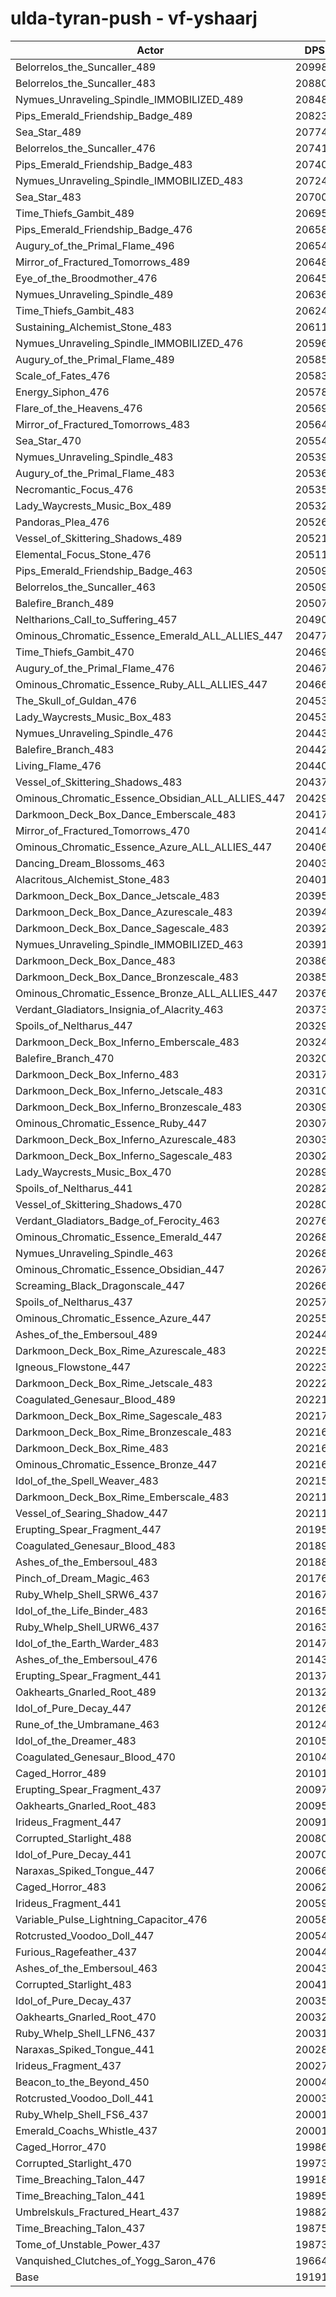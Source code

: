 # ulda-tyran-push - vf-yshaarj
| Actor | DPS | Increase |
|---|:---:|:---:|
|Belorrelos_the_Suncaller_489|209989|9.42%|
|Belorrelos_the_Suncaller_483|208803|8.80%|
|Nymues_Unraveling_Spindle_IMMOBILIZED_489|208483|8.63%|
|Pips_Emerald_Friendship_Badge_489|208239|8.50%|
|Sea_Star_489|207749|8.25%|
|Belorrelos_the_Suncaller_476|207411|8.07%|
|Pips_Emerald_Friendship_Badge_483|207407|8.07%|
|Nymues_Unraveling_Spindle_IMMOBILIZED_483|207243|7.99%|
|Sea_Star_483|207006|7.86%|
|Time_Thiefs_Gambit_489|206955|7.84%|
|Pips_Emerald_Friendship_Badge_476|206585|7.64%|
|Augury_of_the_Primal_Flame_496|206544|7.62%|
|Mirror_of_Fractured_Tomorrows_489|206481|7.59%|
|Eye_of_the_Broodmother_476|206451|7.57%|
|Nymues_Unraveling_Spindle_489|206362|7.53%|
|Time_Thiefs_Gambit_483|206244|7.47%|
|Sustaining_Alchemist_Stone_483|206114|7.40%|
|Nymues_Unraveling_Spindle_IMMOBILIZED_476|205962|7.32%|
|Augury_of_the_Primal_Flame_489|205851|7.26%|
|Scale_of_Fates_476|205839|7.25%|
|Energy_Siphon_476|205782|7.22%|
|Flare_of_the_Heavens_476|205695|7.18%|
|Mirror_of_Fractured_Tomorrows_483|205646|7.15%|
|Sea_Star_470|205545|7.10%|
|Nymues_Unraveling_Spindle_483|205398|7.02%|
|Augury_of_the_Primal_Flame_483|205362|7.01%|
|Necromantic_Focus_476|205354|7.00%|
|Lady_Waycrests_Music_Box_489|205323|6.99%|
|Pandoras_Plea_476|205262|6.95%|
|Vessel_of_Skittering_Shadows_489|205219|6.93%|
|Elemental_Focus_Stone_476|205113|6.88%|
|Pips_Emerald_Friendship_Badge_463|205093|6.87%|
|Belorrelos_the_Suncaller_463|205091|6.86%|
|Balefire_Branch_489|205076|6.86%|
|Neltharions_Call_to_Suffering_457|204907|6.77%|
|Ominous_Chromatic_Essence_Emerald_ALL_ALLIES_447|204778|6.70%|
|Time_Thiefs_Gambit_470|204696|6.66%|
|Augury_of_the_Primal_Flame_476|204677|6.65%|
|Ominous_Chromatic_Essence_Ruby_ALL_ALLIES_447|204661|6.64%|
|The_Skull_of_Guldan_476|204531|6.57%|
|Lady_Waycrests_Music_Box_483|204530|6.57%|
|Nymues_Unraveling_Spindle_476|204432|6.52%|
|Balefire_Branch_483|204427|6.52%|
|Living_Flame_476|204402|6.51%|
|Vessel_of_Skittering_Shadows_483|204374|6.49%|
|Ominous_Chromatic_Essence_Obsidian_ALL_ALLIES_447|204298|6.45%|
|Darkmoon_Deck_Box_Dance_Emberscale_483|204170|6.38%|
|Mirror_of_Fractured_Tomorrows_470|204147|6.37%|
|Ominous_Chromatic_Essence_Azure_ALL_ALLIES_447|204061|6.33%|
|Dancing_Dream_Blossoms_463|204037|6.32%|
|Alacritous_Alchemist_Stone_483|204013|6.30%|
|Darkmoon_Deck_Box_Dance_Jetscale_483|203956|6.27%|
|Darkmoon_Deck_Box_Dance_Azurescale_483|203949|6.27%|
|Darkmoon_Deck_Box_Dance_Sagescale_483|203924|6.26%|
|Nymues_Unraveling_Spindle_IMMOBILIZED_463|203917|6.25%|
|Darkmoon_Deck_Box_Dance_483|203864|6.23%|
|Darkmoon_Deck_Box_Dance_Bronzescale_483|203856|6.22%|
|Ominous_Chromatic_Essence_Bronze_ALL_ALLIES_447|203761|6.17%|
|Verdant_Gladiators_Insignia_of_Alacrity_463|203737|6.16%|
|Spoils_of_Neltharus_447|203293|5.93%|
|Darkmoon_Deck_Box_Inferno_Emberscale_483|203245|5.90%|
|Balefire_Branch_470|203200|5.88%|
|Darkmoon_Deck_Box_Inferno_483|203177|5.87%|
|Darkmoon_Deck_Box_Inferno_Jetscale_483|203103|5.83%|
|Darkmoon_Deck_Box_Inferno_Bronzescale_483|203092|5.82%|
|Ominous_Chromatic_Essence_Ruby_447|203073|5.81%|
|Darkmoon_Deck_Box_Inferno_Azurescale_483|203035|5.79%|
|Darkmoon_Deck_Box_Inferno_Sagescale_483|203026|5.79%|
|Lady_Waycrests_Music_Box_470|202892|5.72%|
|Spoils_of_Neltharus_441|202826|5.68%|
|Vessel_of_Skittering_Shadows_470|202800|5.67%|
|Verdant_Gladiators_Badge_of_Ferocity_463|202760|5.65%|
|Ominous_Chromatic_Essence_Emerald_447|202687|5.61%|
|Nymues_Unraveling_Spindle_463|202684|5.61%|
|Ominous_Chromatic_Essence_Obsidian_447|202676|5.61%|
|Screaming_Black_Dragonscale_447|202669|5.60%|
|Spoils_of_Neltharus_437|202577|5.55%|
|Ominous_Chromatic_Essence_Azure_447|202552|5.54%|
|Ashes_of_the_Embersoul_489|202442|5.48%|
|Darkmoon_Deck_Box_Rime_Azurescale_483|202254|5.39%|
|Igneous_Flowstone_447|202238|5.38%|
|Darkmoon_Deck_Box_Rime_Jetscale_483|202223|5.37%|
|Coagulated_Genesaur_Blood_489|202212|5.36%|
|Darkmoon_Deck_Box_Rime_Sagescale_483|202171|5.34%|
|Darkmoon_Deck_Box_Rime_Bronzescale_483|202162|5.34%|
|Darkmoon_Deck_Box_Rime_483|202161|5.34%|
|Ominous_Chromatic_Essence_Bronze_447|202161|5.34%|
|Idol_of_the_Spell_Weaver_483|202157|5.34%|
|Darkmoon_Deck_Box_Rime_Emberscale_483|202114|5.31%|
|Vessel_of_Searing_Shadow_447|202112|5.31%|
|Erupting_Spear_Fragment_447|201955|5.23%|
|Coagulated_Genesaur_Blood_483|201897|5.20%|
|Ashes_of_the_Embersoul_483|201886|5.19%|
|Pinch_of_Dream_Magic_463|201767|5.13%|
|Ruby_Whelp_Shell_SRW6_437|201674|5.08%|
|Idol_of_the_Life_Binder_483|201652|5.07%|
|Ruby_Whelp_Shell_URW6_437|201637|5.06%|
|Idol_of_the_Earth_Warder_483|201471|4.98%|
|Ashes_of_the_Embersoul_476|201434|4.96%|
|Erupting_Spear_Fragment_441|201371|4.93%|
|Oakhearts_Gnarled_Root_489|201324|4.90%|
|Idol_of_Pure_Decay_447|201268|4.87%|
|Rune_of_the_Umbramane_463|201243|4.86%|
|Idol_of_the_Dreamer_483|201052|4.76%|
|Coagulated_Genesaur_Blood_470|201046|4.76%|
|Caged_Horror_489|201010|4.74%|
|Erupting_Spear_Fragment_437|200977|4.72%|
|Oakhearts_Gnarled_Root_483|200954|4.71%|
|Irideus_Fragment_447|200910|4.69%|
|Corrupted_Starlight_488|200802|4.63%|
|Idol_of_Pure_Decay_441|200705|4.58%|
|Naraxas_Spiked_Tongue_447|200668|4.56%|
|Caged_Horror_483|200620|4.53%|
|Irideus_Fragment_441|200595|4.52%|
|Variable_Pulse_Lightning_Capacitor_476|200586|4.52%|
|Rotcrusted_Voodoo_Doll_447|200540|4.49%|
|Furious_Ragefeather_437|200447|4.44%|
|Ashes_of_the_Embersoul_463|200430|4.44%|
|Corrupted_Starlight_483|200418|4.43%|
|Idol_of_Pure_Decay_437|200357|4.40%|
|Oakhearts_Gnarled_Root_470|200327|4.38%|
|Ruby_Whelp_Shell_LFN6_437|200319|4.38%|
|Naraxas_Spiked_Tongue_441|200283|4.36%|
|Irideus_Fragment_437|200275|4.36%|
|Beacon_to_the_Beyond_450|200042|4.23%|
|Rotcrusted_Voodoo_Doll_441|200039|4.23%|
|Ruby_Whelp_Shell_FS6_437|200015|4.22%|
|Emerald_Coachs_Whistle_437|200014|4.22%|
|Caged_Horror_470|199860|4.14%|
|Corrupted_Starlight_470|199739|4.08%|
|Time_Breaching_Talon_447|199184|3.79%|
|Time_Breaching_Talon_441|198958|3.67%|
|Umbrelskuls_Fractured_Heart_437|198823|3.60%|
|Time_Breaching_Talon_437|198753|3.56%|
|Tome_of_Unstable_Power_437|198733|3.55%|
|Vanquished_Clutches_of_Yogg_Saron_476|196645|2.46%|
|Base|191917|0.00%|
